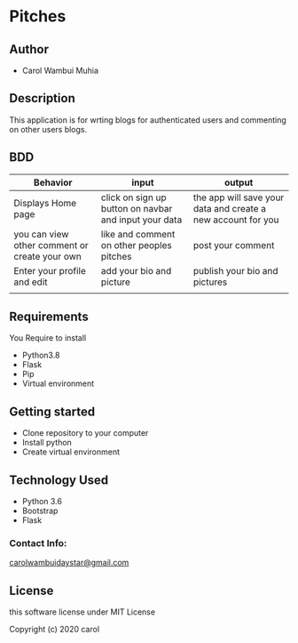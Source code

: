 # Pitches

## Author 

* Carol Wambui Muhia

## Description

This application is for wrting blogs for authenticated users and commenting on other users blogs.

## BDD

| Behavior| input | output |
| -------- | -------- | -------- |
| Displays Home page   | click on sign up button on navbar and input your data | the app will save your data and create a new account for you |
| you can view other comment or create your own | like and comment on other peoples pitches | post your comment |
| Enter your profile and edit | add your bio and picture | publish your bio and pictures |
|  |  | |

## Requirements

You Require to install

* Python3.8
* Flask
* Pip
* Virtual environment

## Getting started

* Clone repository to your computer
* Install python
* Create virtual environment


## Technology Used

* Python 3.6
* Bootstrap 
* Flask

### Contact Info:

carolwambuidaystar@gmail.com

## License

this software license under MIT License

Copyright (c) 2020 carol